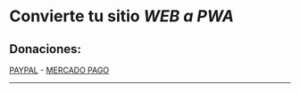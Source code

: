 # Convierte tu sitio **_WEB a PWA_**

## Donaciones:

[PAYPAL](https://paypal.me/mepm86) - [MERCADO PAGO](https://mpago.la/2F75hNt)

---
